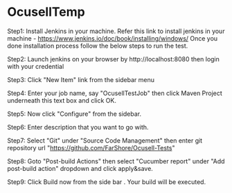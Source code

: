 # OcusellTemp
Step1: Install Jenkins in your machine. Refer this link to install jenkins in your machine - https://www.jenkins.io/doc/book/installing/windows/ 
Once you done installation process follow the below steps to run the test.

Step2: Launch jenkins on your browser by http://localhost:8080 then login with your credential

Step3: Click "New Item" link from the sidebar menu

Step4: Enter your job name, say "OcusellTestJob" then click Maven Project underneath this text box and click OK.

Step5: Now click "Configure" from the sidebar.

Step6: Enter description that you want to go with.

Step7: Select "Git" under "Source Code Management" then enter git repository url "https://github.com/FarShore/Ocusell-Tests"

Step8: Goto "Post-build Actions" then select "Cucumber report" under "Add post-build action" dropdown and click apply&save.

Step9: Click Build now from the side bar . Your build will be executed.
